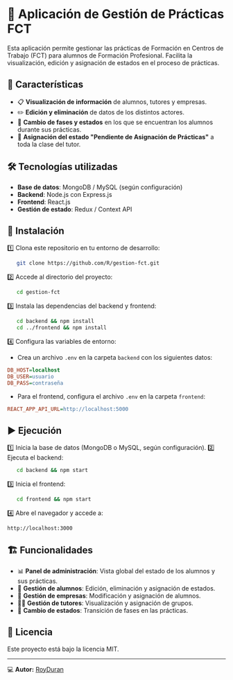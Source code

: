 # 📘 Aplicación de Gestión de Prácticas FCT

Esta aplicación permite gestionar las prácticas de Formación en Centros de Trabajo (FCT) para alumnos de Formación Profesional. Facilita la visualización, edición y asignación de estados en el proceso de prácticas.

## 🚀 Características

- 📋 **Visualización de información** de alumnos, tutores y empresas.
- ✏️ **Edición y eliminación** de datos de los distintos actores.
- 🔄 **Cambio de fases y estados** en los que se encuentran los alumnos durante sus prácticas.
- 🏫 **Asignación del estado "Pendiente de Asignación de Prácticas"** a toda la clase del tutor.

## 🛠️ Tecnologías utilizadas

- **Base de datos**: MongoDB / MySQL (según configuración)
- **Backend**: Node.js con Express.js
- **Frontend**: React.js
- **Gestión de estado**: Redux / Context API

## 📌 Instalación

1️⃣ Clona este repositorio en tu entorno de desarrollo:

```bash
   git clone https://github.com/R/gestion-fct.git
```

2️⃣ Accede al directorio del proyecto:

```bash
   cd gestion-fct
```

3️⃣ Instala las dependencias del backend y frontend:

```bash
   cd backend && npm install
   cd ../frontend && npm install
```

4️⃣ Configura las variables de entorno:

- Crea un archivo `.env` en la carpeta `backend` con los siguientes datos:

```ini
DB_HOST=localhost
DB_USER=usuario
DB_PASS=contraseña
```

- Para el frontend, configura el archivo `.env` en la carpeta `frontend`:

```ini
REACT_APP_API_URL=http://localhost:5000
```

## ▶️ Ejecución

1️⃣ Inicia la base de datos (MongoDB o MySQL, según configuración).
2️⃣ Ejecuta el backend:

```bash
   cd backend && npm start
```

3️⃣ Inicia el frontend:

```bash
   cd frontend && npm start
```

4️⃣ Abre el navegador y accede a:

```
http://localhost:3000
```

## 🏗️ Funcionalidades

- 📊 **Panel de administración**: Vista global del estado de los alumnos y sus prácticas.
- 👤 **Gestión de alumnos**: Edición, eliminación y asignación de estados.
- 🏢 **Gestión de empresas**: Modificación y asignación de alumnos.
- 👨‍🏫 **Gestión de tutores**: Visualización y asignación de grupos.
- 🔄 **Cambio de estados**: Transición de fases en las prácticas.

## 📜 Licencia

Este proyecto está bajo la licencia MIT.

---

💻 **Autor:** [RoyDuran](https://github.com/RoyDuran)

